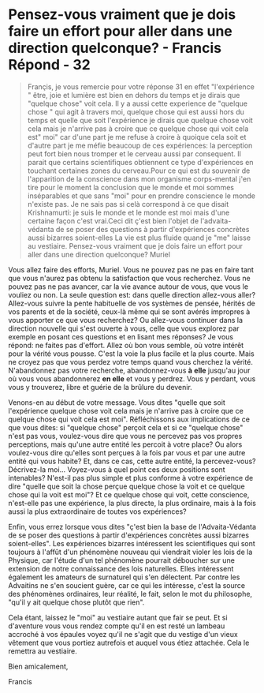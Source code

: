 # Pensez-vous vraiment que je dois faire un effort pour aller dans une direction quelconque? - Francis Répond - 32

>Françis, je vous remercie pour votre réponse 31 en effet "l'expérience " être, joie et lumière est bien en dehors du temps et je dirais que "quelque chose" voit cela. Il y a aussi cette experience de "quelque chose " qui agit à travers moi, quelque chose qui est aussi hors du temps et quelle que soit l'expérience je dirais que quelque chose voit cela mais je n'arrive pas à croire que ce quelque chose qui voit cela est" moi" car d'une part je me refuse à croire à quoique cela soit et d'autre part je me méfie beaucoup de ces expériences: la perception peut fort bien nous tromper et le cerveau aussi par consequent. Il parait que certains scientifiques obtiennent ce type d'expériences en touchant certaines zones du cerveau.Pour ce qui est du souvenir de l'apparition de la conscience dans mon organisme corps-mental j'en tire pour le moment la conclusion que le monde et moi sommes inséparables et que sans "moi" pour en prendre conscience le monde n'existe pas. Je ne sais pas si celà correspond à ce que disait Krishnamurti: je suis le monde et le monde est moi mais d'une certaine façon c'est vrai.Ceci dit ç'est bien l'objet de l'advaita-védanta de se poser des questions à partir d'expériences concrètes aussi bizarres soient-elles La vie est plus fluide quand je "me" laisse au vestiaire. Pensez-vous vraiment que je dois faire un effort pour aller dans une direction quelconque? Muriel

Vous allez faire des efforts, Muriel. Vous ne pouvez pas ne pas en faire tant que vous n'aurez pas obtenu la satisfaction que vous recherchez. Vous ne pouvez pas ne pas avancer, car la vie avance autour de vous, que vous le vouliez ou non. La seule question est: dans quelle direction allez-vous aller? Allez-vous suivre la pente habituelle de vos systèmes de pensée, hérités de vos parents et de la société, ceux-là même qui se sont avérés impropres à vous apporter ce que vous recherchez? Ou allez-vous continuer dans la direction nouvelle qui s'est ouverte à vous, celle que vous explorez par exemple en posant ces questions et en lisant mes réponses? Je vous répond: ne faites pas d'effort. Allez où bon vous semble, où votre intérêt pour la vérité vous pousse. C'est la voie la plus facile et la plus courte. Mais ne croyez pas que vous perdez votre temps quand vous cherchez la vérité. N'abandonnez pas votre recherche, abandonnez-vous **à** **elle** jusqu'au jour où vous vous abandonnerez **en elle** et vous y perdrez. Vous y perdant, vous vous y trouverez, libre et guérie de la brûlure du devenir.

Venons-en au début de votre message. Vous dites "quelle que soit l'expérience quelque chose voit cela mais je n'arrive pas à croire que ce quelque chose qui voit cela est moi". Réfléchissons aux implications de ce que vous dites: si "quelque chose" perçoit cela et si ce "quelque chose" n'est pas vous, voulez-vous dire que vous ne percevez pas vos propres perceptions, mais qu'une autre entité les percoit à votre place? Ou alors voulez-vous dire qu'elles sont perçues à la fois par vous et par une autre entité qui vous habite? Et, dans ce cas, cette autre entité, la percevez-vous? Décrivez-la moi... Voyez-vous à quel point ces deux positions sont intenables? N'est-il pas plus simple et plus conforme à votre expérience de dire "quelle que soit la chose perçue quelque chose la voit et ce quelque chose qui la voit est moi"? Et ce quelque chose qui voit, cette conscience, n'est-elle pas une expérience, la plus directe, la plus ordinaire, mais à la fois aussi la plus extraordinaire de toutes vos expériences?

Enfin, vous errez lorsque vous dites "ç'est bien la base de l'Advaita-Védanta de se poser des questions à partir d'expériences concrètes aussi bizarres soient-elles". Les expériences bizarres intéressent les scientifiques qui sont toujours à l'affût d'un phénomène nouveau qui viendrait violer les lois de la Physique, car l'étude d'un tel phénomène pourrait déboucher sur une extension de notre connaissance des lois naturelles. Elles intéressent également les amateurs de surnaturel qui s'en délectent. Par contre les Advaitins ne s'en soucient guère, car ce qui les intéresse, c'est la source des phénomènes ordinaires, leur réalité, le fait, selon le mot du philosophe, "qu'il y ait quelque chose plutôt que rien".

Cela étant, laissez le "moi" au vestiaire autant que fair se peut. Et si d'aventure vous vous rendez compte qu'il en est resté un lambeau accroché à vos épaules voyez qu'il ne s'agit que du vestige d'un vieux vêtement que vous portiez autrefois et auquel vous étiez attachée. Cela le remettra au vestiaire.

Bien amicalement,

Francis